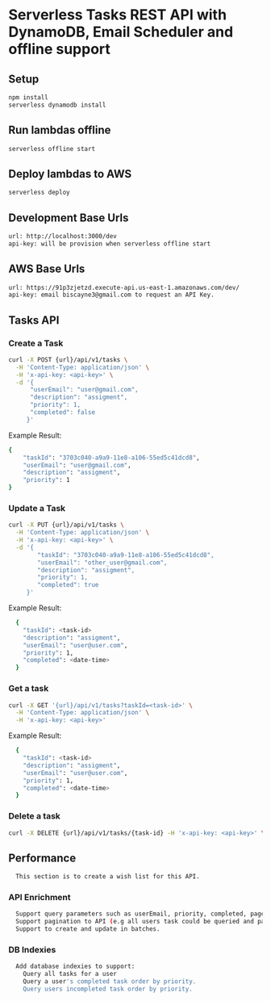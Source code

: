 <!--
title: AWS Serverless Tasks API with NodeJS and DynamoDB
layout: Doc
-->
# Serverless Tasks REST API with DynamoDB, Email Scheduler and offline support


## Setup

```bash
npm install
serverless dynamodb install
```

## Run lambdas offline

```bash
serverless offline start
```

## Deploy lambdas to AWS

```bash
serverless deploy
```

## Development Base Urls

```bash
url: http://localhost:3000/dev
api-key: will be provision when serverless offline start
```

## AWS Base Urls

```bash
url: https://91p3zjetzd.execute-api.us-east-1.amazonaws.com/dev/
api-key: email biscayne3@gmail.com to request an API Key. 
```


## Tasks API

### Create a Task

```bash
curl -X POST {url}/api/v1/tasks \
  -H 'Content-Type: application/json' \
  -H 'x-api-key: <api-key>' \
  -d '{
      "userEmail": "user@gmail.com",
      "description": "assigment",
      "priority": 1,
      "completed": false
     }'
```

Example Result:
```bash
{
    "taskId": "3703c040-a9a9-11e8-a106-55ed5c41dcd8",
    "userEmail": "user@gmail.com",
    "description": "assigment",
    "priority": 1
}
```
### Update a Task

```bash
curl -X PUT {url}/api/v1/tasks \
  -H 'Content-Type: application/json' \
  -H 'x-api-key: <api-key>' \
  -d '{
        "taskId": "3703c040-a9a9-11e8-a106-55ed5c41dcd8",
        "userEmail": "other_user@gmail.com",
        "description": "assigment",
        "priority": 1,
        "completed": true
     }'
```
Example Result:
```bash
  {
    "taskId": <task-id>
    "description": "assigment",
    "userEmail": "user@user.com",
    "priority": 1,
    "completed": <date-time>
  }
```

### Get a task

```bash
curl -X GET '{url}/api/v1/tasks?taskId=<task-id>' \
  -H 'Content-Type: application/json' \
  -H 'x-api-key: <api-key>'
```

Example Result:
```bash
  {
    "taskId": <task-id>
    "description": "assigment",
    "userEmail": "user@user.com",
    "priority": 1,
    "completed": <date-time>
  }
```



### Delete a task

```bash
curl -X DELETE {url}/api/v1/tasks/{task-id} -H 'x-api-key: <api-key>' \
```

## Performance 

```bash
  This section is to create a wish list for this API.
```

### API Enrichment
```bash
  Support query parameters such as userEmail, priority, completed, page, pageSize.
  Support pagination to API (e.g all users task could be queried and paged).
  Support to create and update in batches.
```
### DB Indexies
```bash
  Add database indexies to support:
    Query all tasks for a user
    Query a user's completed task order by priority.
    Query users incompleted task order by priority.
```




